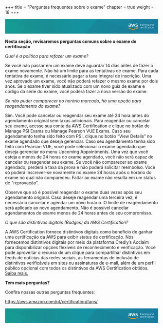 +++ 
title = "Perguntas frequentes sobre o exame" 
chapter = true 
weight = 18 
+++

<img src="images/logo-bar.png" alt="drawing"/>

**Nesta seção, revisaremos perguntas comuns sobre o exame de certificação**

*Qual é a política para refazer um exame?*

Se você não passar em um exame deve aguardar 14 dias antes de fazer o exame novamente. Não há um limite para as tentativas de exame. Para cada tentativa de exame, é necessário pagar a taxa integral de inscrição. Uma vez aprovado um exame, você não poderá refazer o mesmo exame por dois anos. Se o exame tiver sido atualizado com um novo guia de exame e código da série do exame, você poderá fazer a nova versão do exame.

*Se não puder comparecer no horário marcado, há uma opção para reagendamento do exame?*

Sim. Você pode cancelar ou reagendar seu exame até 24 hora antes do agendamento original sem taxas adicionais. Para reagendar ou cancelar seu exame, acesse sua conta da AWS Certification e clique no botão de Manage PSI Exams ou Manage Pearson VUE Exams. Caso seu agendamento tenha sido feito com PSI, clique no botão “View Details” no exame agendado que deseja gerenciar. Caso seu agendamento tenha sido feito com Pearson VUE, você pode selecionar o exame agendado que deseja gerenciar no menu Upcoming Appointments. Uma vez que você esteja a menos de 24 horas do exame agendado, você não será capaz de cancelar ou reagendar seu exame. Se você não comparecer ao exame agendado, perderá a taxa da prova e não poderá solicitar reembolso. Você só poderá inscrever-se novamente no exame 24 horas após o horário do exame no qual não compareceu. Faltar ao exame não resulta em um status de “reprovação”.

Observe que só é possível reagendar o exame duas vezes após seu agendamento original. Caso deseje reagendar uma terceira vez, é necessário cancelar e agendar um novo horário. O limite de reagendamento será aplicado ao novo agendamento. Não é possível cancelar agendamentos de exame menos de 24 horas antes de seu compromisso.

*O que são distintivos digitais (Badges) da AWS Certification?*

A AWS Certification fornece distintivos digitais como benefício de ganhar uma certificação da AWS para exibir status de certificação. Nós fornecemos distintivos digitais por meio da plataforma Credly’s Acclaim para disponibilizar opções flexíveis de reconhecimento e verificação. Você pode aproveitar o recurso de um clique para compartilhar distintivos em feeds de notícias das redes sociais, as ferramentas de inclusão de distintivos verificáveis em sites ou assinaturas de e-mail, além de um perfil público opcional com todos os distintivos da AWS Certification obtidos. <a href="https://aws.amazon.com/pt/certification/certification-digital-badges/" target="_blank">Saiba mais.</a>

**Tem mais perguntas?**

Confira nossas outras perguntas frequentes:

<a href="https://aws.amazon.com/pt/certification/faqs/" target="_blank">https://aws.amazon.com/pt/certification/faqs/</a>

<img src="images/logo-bar.png" alt="drawing"/>